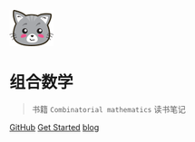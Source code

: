 ![logo](image/猫.svg)

# 组合数学

> 书籍 `Combinatorial mathematics` 读书笔记

[GitHub](https://github.com/HFC666/Combinatorial-mathematics.git) [Get Started](#组合数学) [blog](https://hfcouc.work/)







